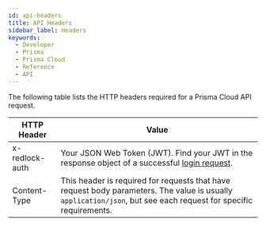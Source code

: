 ```yaml
---
id: api-headers
title: API Headers
sidebar_label: Headers
keywords:
  - Developer
  - Prisma
  - Prisma Cloud
  - Reference
  - API
---
```


The following table lists the HTTP headers required for a Prisma Cloud API request.

| HTTP Header    | Value                                                                                                                                                            |
| -------------- | ---------------------------------------------------------------------------------------------------------------------------------------------------------------- |
| x-redlock-auth | Your JSON Web Token (JWT). Find your JWT in the response object of a successful [login request](/prisma-cloud/api/cspm/app-login/).                              |
| Content-Type   | This header is required for requests that have request body parameters. The value is usually `application/json`, but see each request for specific requirements. |
